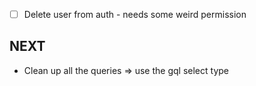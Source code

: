 -   [ ] Delete user from auth - needs some weird permission

## NEXT

-   Clean up all the queries => use the gql select type
